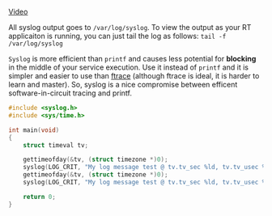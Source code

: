 [Video](https://www.coursera.org/lecture/real-time-project-embedded-systems/code-walk-through-demonstration-of-syslog-for-timing-analysis-tezyF)

All syslog output goes to `/var/log/syslog`. To view the output as your RT applicaiton is running, you can just tail the log as follows: `tail -f /var/log/syslog`

`Syslog` is more efficient than `printf` and causes less potential for **blocking** in the middle of your service execution.  Use it instead of `printf` and it is simpler and easier to use than [ftrace](https://elinux.org/Ftrace) (although ftrace is ideal, it is harder to learn and master). So, syslog is a nice compromise between efficent software-in-circuit tracing and printf.

```C
#include <syslog.h>
#include <sys/time.h>

int main(void)
{
    struct timeval tv;

    gettimeofday(&tv, (struct timezone *)0);
    syslog(LOG_CRIT, "My log message test @ tv.tv_sec %ld, tv.tv_usec %ld\n", tv.tv_sec, tv.tv_usec);
    gettimeofday(&tv, (struct timezone *)0);
    syslog(LOG_CRIT, "My log message test @ tv.tv_sec %ld, tv.tv_usec %ld\n", tv.tv_sec, tv.tv_usec);

    return 0;
}
```